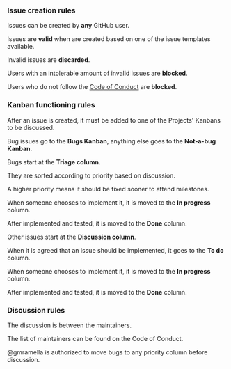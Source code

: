 ### Issue creation rules

Issues can be created by **any** GitHub user.

Issues are **valid** when are created based on one of the issue templates available.

Invalid issues are **discarded**.

Users with an intolerable amount of invalid issues are **blocked**.

Users who do not follow the [Code of Conduct](https://github.com/gmramella/CatViz/blob/master/CODE_OF_CONDUCT.md) are **blocked**.


### Kanban functioning rules

After an issue is created, it must be added to one of the Projects' Kanbans to be discussed.

Bug issues go to the **Bugs Kanban**, anything else goes to the **Not-a-bug Kanban**.


Bugs start at the **Triage column**.

They are sorted according to priority based on discussion.

A higher priority means it should be fixed sooner to attend milestones.

When someone chooses to implement it, it is moved to the **In progress** column.

After implemented and tested, it is moved to the **Done** column.


Other issues start at the **Discussion column**.

When it is agreed that an issue should be implemented, it goes to the **To do** column.

When someone chooses to implement it, it is moved to the **In progress** column.

After implemented and tested, it is moved to the **Done** column.


### Discussion rules

The discussion is between the maintainers.

The list of maintainers can be found on the Code of Conduct.

@gmramella is authorized to move bugs to any priority column before discussion.

